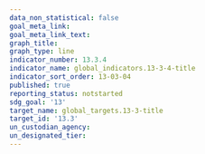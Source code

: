 ```yaml
---
data_non_statistical: false
goal_meta_link: 
goal_meta_link_text: 
graph_title: 
graph_type: line
indicator_number: 13.3.4
indicator_name: global_indicators.13-3-4-title
indicator_sort_order: 13-03-04
published: true
reporting_status: notstarted
sdg_goal: '13'
target_name: global_targets.13-3-title
target_id: '13.3'
un_custodian_agency: 
un_designated_tier: 
---
```

